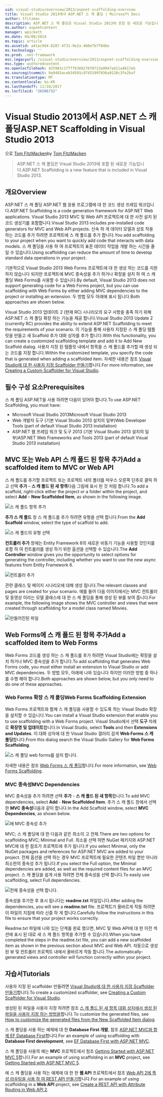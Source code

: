 ```yaml
---
uid: visual-studio/overview/2013/aspnet-scaffolding-overview
title: Visual Studio 2013에서 ASP.NET 스 캐 폴딩 | Microsoft Docs
author: tfitzmac
description: ASP.NET 스 캐 폴딩은 Visual Studio 2013에 포함 된 새로운 기능입니다.
ms.author: aspnetcontent
manager: wpickett
ms.date: 04/09/2014
ms.topic: article
ms.assetid: a41ec9d4-8287-4f31-9e2a-460e7b7f04be
ms.technology: ''
ms.prod: .net-framework
msc.legacyurl: /visual-studio/overview/2013/aspnet-scaffolding-overview
msc.type: authoredcontent
ms.openlocfilehash: 425983c1ffff6369276f0723a9947a411a4617eb
ms.sourcegitcommit: 9a9483aceb34591c97451997036a9120c3fe2baf
ms.translationtype: MT
ms.contentlocale: ko-KR
ms.lasthandoff: 11/10/2017
ms.locfileid: "26506732"
---
```

<a name="aspnet-scaffolding-in-visual-studio-2013"></a><span data-ttu-id="14ed4-103">Visual Studio 2013에서 ASP.NET 스 캐 폴딩</span><span class="sxs-lookup"><span data-stu-id="14ed4-103">ASP.NET Scaffolding in Visual Studio 2013</span></span>
====================
<span data-ttu-id="14ed4-104">으로 [Tom FitzMacken](https://github.com/tfitzmac)</span><span class="sxs-lookup"><span data-stu-id="14ed4-104">by [Tom FitzMacken](https://github.com/tfitzmac)</span></span>

> <span data-ttu-id="14ed4-105">ASP.NET 스 캐 폴딩은 Visual Studio 2013에 포함 된 새로운 기능입니다.</span><span class="sxs-lookup"><span data-stu-id="14ed4-105">ASP.NET Scaffolding is a new feature that is included in Visual Studio 2013.</span></span>


## <a name="overview"></a><span data-ttu-id="14ed4-106">개요</span><span class="sxs-lookup"><span data-stu-id="14ed4-106">Overview</span></span>

<span data-ttu-id="14ed4-107">ASP.NET 스 캐 폴딩 ASP.NET 웹 응용 프로그램에 대 한 코드 생성 프레임 워크입니다.</span><span class="sxs-lookup"><span data-stu-id="14ed4-107">ASP.NET Scaffolding is a code generation framework for ASP.NET Web applications.</span></span> <span data-ttu-id="14ed4-108">Visual Studio 2013 MVC 및 Web API 프로젝트에 대 한 사전 설치 된 코드 생성기를 포함합니다.</span><span class="sxs-lookup"><span data-stu-id="14ed4-108">Visual Studio 2013 includes pre-installed code generators for MVC and Web API projects.</span></span> <span data-ttu-id="14ed4-109">신속 하 게 데이터 모델과 상호 작용 하는 코드를 추가 하려면 프로젝트에 스 캐 폴드를 추가 합니다.</span><span class="sxs-lookup"><span data-stu-id="14ed4-109">You add scaffolding to your project when you want to quickly add code that interacts with data models.</span></span> <span data-ttu-id="14ed4-110">스 캐 폴딩을 사용 하 여 프로젝트의 표준 데이터 작업을 개발 하는 시간을 줄일 수 있습니다.</span><span class="sxs-lookup"><span data-stu-id="14ed4-110">Using scaffolding can reduce the amount of time to develop standard data operations in your project.</span></span>

<span data-ttu-id="14ed4-111">기본적으로 Visual Studio 2013 Web Forms 프로젝트에 대 한 생성 하는 코드를 지원 하지 않습니다 되지만 프로젝트에 MVC 종속성을 추가 하거나 확장을 설치 하 여 스 캐 폴딩 Web Forms를 사용할 수 있습니다.</span><span class="sxs-lookup"><span data-stu-id="14ed4-111">By default, Visual Studio 2013 does not support generating code for a Web Forms project, but you can use scaffolding with Web Forms by either adding MVC dependencies to the project or installing an extension.</span></span> <span data-ttu-id="14ed4-112">두 방법 모두 아래에 표시 됩니다.</span><span class="sxs-lookup"><span data-stu-id="14ed4-112">Both approaches are shown below.</span></span>

<span data-ttu-id="14ed4-113">Visual Studio 2013 업데이트 2 (현재 RC) 시나리오의 요구 사항을 충족 하기 위해 ASP.NET 스 캐 폴딩 확장 하는 기능을 제공 합니다.</span><span class="sxs-lookup"><span data-stu-id="14ed4-113">Visual Studio 2013 Update 2 (currently RC) provides the ability to extend ASP.NET Scaffolding to meet the requirements of your scenario.</span></span> <span data-ttu-id="14ed4-114">이 기능을 통해 사용자 지정된 스 캐 폴딩 템플릿을 만들고 새 Scaffold 추가 대화 상자를 추가 합니다.</span><span class="sxs-lookup"><span data-stu-id="14ed4-114">With this functionality, you can create a customized scaffolding template and add it to Add New Scaffold dialog.</span></span> <span data-ttu-id="14ed4-115">사용자 지정 된 템플릿 내에서 항목을 스 캐 폴드를 추가할 때 생성 되는 코드를 지정 합니다.</span><span class="sxs-lookup"><span data-stu-id="14ed4-115">Within the customized template, you specify the code that is generated when adding a scaffolded item.</span></span> <span data-ttu-id="14ed4-116">자세한 내용은 참조 [Visual Studio에 대 한 사용자 지정 Scaffolder 만들기](https://go.microsoft.com/fwlink/p/?LinkId=395029)합니다.</span><span class="sxs-lookup"><span data-stu-id="14ed4-116">For more information, see [Creating a Custom Scaffolder for Visual Studio](https://go.microsoft.com/fwlink/p/?LinkId=395029).</span></span>

## <a name="prerequisites"></a><span data-ttu-id="14ed4-117">필수 구성 요소</span><span class="sxs-lookup"><span data-stu-id="14ed4-117">Prerequisites</span></span>

<span data-ttu-id="14ed4-118">스 캐 폴딩 ASP.NET을 사용 하려면 다음이 있어야 합니다.</span><span class="sxs-lookup"><span data-stu-id="14ed4-118">To use ASP.NET Scaffolding, you must have:</span></span>

- <span data-ttu-id="14ed4-119">Microsoft Visual Studio 2013</span><span class="sxs-lookup"><span data-stu-id="14ed4-119">Microsoft Visual Studio 2013</span></span>
- <span data-ttu-id="14ed4-120">Web 개발자 도구 (기본 Visual Studio 2013 설치의 일부)</span><span class="sxs-lookup"><span data-stu-id="14ed4-120">Web Developer Tools (part of default Visual Studio 2013 installation)</span></span>
- <span data-ttu-id="14ed4-121">ASP.NET 웹 프레임 워크 및 도구 2013 (기본 Visual Studio 2013 설치의 일부)</span><span class="sxs-lookup"><span data-stu-id="14ed4-121">ASP.NET Web Frameworks and Tools 2013 (part of default Visual Studio 2013 installation)</span></span>

## <a name="add-a-scaffolded-item-to-mvc-or-web-api"></a><span data-ttu-id="14ed4-122">MVC 또는 Web API 스 캐 폴드 된 항목 추가</span><span class="sxs-lookup"><span data-stu-id="14ed4-122">Add a scaffolded item to MVC or Web API</span></span>

<span data-ttu-id="14ed4-123">스 캐 폴드를 추가할 프로젝트 또는 프로젝트 내의 폴더를 마우스 오른쪽 단추로 클릭 하 고 선택 **추가** – **스 캐 폴드 된 새 항목**다음 그림에 표시 된 것 처럼 합니다.</span><span class="sxs-lookup"><span data-stu-id="14ed4-123">To add a scaffold, right-click either the project or a folder within the project, and select **Add** – **New Scaffolded Item**, as shown in the following image.</span></span>

![스 캐 폴드 항목 추가](aspnet-scaffolding-overview/_static/image1.png)

<span data-ttu-id="14ed4-125">**추가 스 캐 폴드** 창 스 캐 폴드를 추가 하려면 유형을 선택 합니다.</span><span class="sxs-lookup"><span data-stu-id="14ed4-125">From the **Add Scaffold** window, select the type of scaffold to add.</span></span>

![스 캐 폴드의 유형 선택](aspnet-scaffolding-overview/_static/image2.png)

<span data-ttu-id="14ed4-127">**컨트롤러 추가** 창에는 Entity Framework 6의 새로운 비동기 기능을 사용할 것인지를 포함 하 여 컨트롤러를 생성 하기 위한 옵션을 선택할 수 있습니다.</span><span class="sxs-lookup"><span data-stu-id="14ed4-127">The **Add Controller** window gives you the opportunity to select options for generating the controller, including whether you want to use the new async features from Entity Framework 6.</span></span>

![컨트롤러 추가](aspnet-scaffolding-overview/_static/image3.png)

<span data-ttu-id="14ed4-129">관련 클래스 및 페이지 시나리오에 대해 생성 됩니다.</span><span class="sxs-lookup"><span data-stu-id="14ed4-129">The relevant classes and pages are created for your scenario.</span></span> <span data-ttu-id="14ed4-130">예를 들어 다음 이미지에서는 MVC 컨트롤러 및 동영상 이라는 모델 클래스에 대 한 스 캐 폴딩을 통해 생성 된 뷰를 보여 줍니다.</span><span class="sxs-lookup"><span data-stu-id="14ed4-130">For example, the following image shows the MVC controller and views that were created through scaffolding for a model class named Movies.</span></span>

![만들어진된 파일](aspnet-scaffolding-overview/_static/image4.png)

## <a name="add-a-scaffolded-item-to-web-forms"></a><span data-ttu-id="14ed4-132">Web Forms에 스 캐 폴드 된 항목 추가</span><span class="sxs-lookup"><span data-stu-id="14ed4-132">Add a scaffolded item to Web Forms</span></span>

<span data-ttu-id="14ed4-133">Web Forms 코드를 생성 하는 스 캐 폴드를 추가 하려면 Visual Studio에는 확장을 설치 하거나 MVC 종속성을 추가 합니다.</span><span class="sxs-lookup"><span data-stu-id="14ed4-133">To add scaffolding that generates Web Forms code, you must either install an extension to Visual Studio or add MVC dependencies.</span></span> <span data-ttu-id="14ed4-134">두 방법 모두, 아래에 나와 있습니다 하지만 이러한 방법 중 하나를 수행 해야 합니다.</span><span class="sxs-lookup"><span data-stu-id="14ed4-134">Both approaches are shown below, but you only need to do one of these approaches.</span></span>

### <a name="web-forms-scaffolding-extension"></a><span data-ttu-id="14ed4-135">Web Forms 확장 스 캐 폴딩</span><span class="sxs-lookup"><span data-stu-id="14ed4-135">Web Forms Scaffolding Extension</span></span>

<span data-ttu-id="14ed4-136">Web Forms 프로젝트와 함께 스 캐 폴딩을 사용할 수 있도록 하는 Visual Studio 확장을 설치할 수 있습니다.</span><span class="sxs-lookup"><span data-stu-id="14ed4-136">You can install a Visual Studio extension that enable you to use scaffolding with a Web Forms project.</span></span> <span data-ttu-id="14ed4-137">Visual Studio에서 선택 **도구** 차례로 **확장명 및 업데이트**합니다.</span><span class="sxs-lookup"><span data-stu-id="14ed4-137">In Visual Studio, select **Tools** and then **Extensions and Updates**.</span></span> <span data-ttu-id="14ed4-138">이 대화 상자에 대 한 Visual Studio 갤러리 검색 **Web Forms 스 캐 폴딩**합니다.</span><span class="sxs-lookup"><span data-stu-id="14ed4-138">From this dialog search the Visual Studio Gallery for **Web Forms Scaffolding**.</span></span>

![스 캐 폴딩 web forms를 설치 합니다.](aspnet-scaffolding-overview/_static/image5.png)

<span data-ttu-id="14ed4-140">자세한 내용은 참조 [Web Forms 스 캐 폴딩](https://go.microsoft.com/fwlink/p/?LinkId=396478)합니다.</span><span class="sxs-lookup"><span data-stu-id="14ed4-140">For more information, see [Web Forms Scaffolding](https://go.microsoft.com/fwlink/p/?LinkId=396478).</span></span>

### <a name="mvc-dependencies"></a><span data-ttu-id="14ed4-141">MVC 종속성</span><span class="sxs-lookup"><span data-stu-id="14ed4-141">MVC Dependencies</span></span>

<span data-ttu-id="14ed4-142">MVC 종속성을 추가 하려면 선택 **추가** - **스 캐 폴드 된 새 항목**합니다.</span><span class="sxs-lookup"><span data-stu-id="14ed4-142">To add MVC dependencies, select **Add** - **New Scaffolded Item**.</span></span> <span data-ttu-id="14ed4-143">추가 스 캐 폴드 창에서 선택한 **MVC 종속성**다음과 같이 합니다.</span><span class="sxs-lookup"><span data-stu-id="14ed4-143">In the Add Scaffold window, select **MVC Dependencies**, as shown below.</span></span>

![에 MVC 종속성 추가](aspnet-scaffolding-overview/_static/image6.png)

<span data-ttu-id="14ed4-145">MVC; 스 캐 폴딩에 대 한 다음과 같은 최소이 고 전체.</span><span class="sxs-lookup"><span data-stu-id="14ed4-145">There are two options for scaffolding MVC; Minimal and Full.</span></span> <span data-ttu-id="14ed4-146">최소을 선택 하면 NuGet 패키지와 ASP.NET MVC에 대 한 참조가 프로젝트에 추가 됩니다.</span><span class="sxs-lookup"><span data-stu-id="14ed4-146">If you select Minimal, only the NuGet packages and references for ASP.NET MVC are added to your project.</span></span> <span data-ttu-id="14ed4-147">전체 옵션을 선택 하는 경우 MVC 프로젝트에 필요한 콘텐츠 파일 뿐만 아니라 최소한의 종속성 추가 됩니다.</span><span class="sxs-lookup"><span data-stu-id="14ed4-147">If you select the Full option, the Minimal dependencies are added, as well as the required content files for an MVC project.</span></span> <span data-ttu-id="14ed4-148">스 캐 폴딩을 쉽게 사용 하려면 전체 종속성을 선택 합니다.</span><span class="sxs-lookup"><span data-stu-id="14ed4-148">To easily use scaffolding, select Full dependencies.</span></span>

![전체 종속성을 선택 합니다.](aspnet-scaffolding-overview/_static/image7.png)

<span data-ttu-id="14ed4-150">종속성을 추가한 후 표시 됩니다는 **readme.txt** 파일입니다.</span><span class="sxs-lookup"><span data-stu-id="14ed4-150">After adding the dependencies, you will see a **readme.txt** file.</span></span> <span data-ttu-id="14ed4-151">프로젝트가 올바르게 작동 하려면이 파일의 지침에 따라 신중 하 게 합니다.</span><span class="sxs-lookup"><span data-stu-id="14ed4-151">Carefully follow the instructions in this file to ensure that your project works correctly.</span></span>

<span data-ttu-id="14ed4-152">Readme.txt 파일에 나와 있는 단계를 완료 했으면, MVC 및 Web API에 대 한 이전 섹션에 표시 된 대로 새 스 캐 폴드 항목을 추가할 수 있습니다.</span><span class="sxs-lookup"><span data-stu-id="14ed4-152">When you have completed the steps in the readme.txt file, you can add a new scaffolded item as shown in the previous section about MVC and Web API.</span></span> <span data-ttu-id="14ed4-153">자동으로 생성 된 뷰 및 컨트롤러 프로젝트 내에서 올바르게 작동 합니다.</span><span class="sxs-lookup"><span data-stu-id="14ed4-153">The automatically-generated views and controller will function correctly within your project.</span></span>

## <a name="tutorials"></a><span data-ttu-id="14ed4-154">자습서</span><span class="sxs-lookup"><span data-stu-id="14ed4-154">Tutorials</span></span>

<span data-ttu-id="14ed4-155">사용자 지정 된 scaffolder 만들려면 [Visual Studio에 대 한 사용자 지정 Scaffolder 만들기](https://go.microsoft.com/fwlink/p/?LinkId=395029)합니다.</span><span class="sxs-lookup"><span data-stu-id="14ed4-155">To create a customized scaffolder, see [Creating a Custom Scaffolder for Visual Studio](https://go.microsoft.com/fwlink/p/?LinkId=395029).</span></span>

<span data-ttu-id="14ed4-156">생성된 된 파일을 사용자 지정 하려면 참조 [스 캐 폴드 된 새 항목 대화 상자에서 생성 된 파일을 사용자 지정 하는 방법을](https://blogs.msdn.com/b/webdev/archive/2013/12/26/how-to-customize-the-generated-files-from-the-new-scaffolded-item-dialog.aspx)합니다.</span><span class="sxs-lookup"><span data-stu-id="14ed4-156">To customize the generated files, see [How to customize the generated files from the New Scaffolded Item dialog](https://blogs.msdn.com/b/webdev/archive/2013/12/26/how-to-customize-the-generated-files-from-the-new-scaffolded-item-dialog.aspx).</span></span>

<span data-ttu-id="14ed4-157">스 캐 폴딩을 사용 하는 예제에 대 한 **Database First 개발**, 참조 [ASP.NET MVC와 함께 EF Database First](../../../mvc/overview/getting-started/database-first-development/setting-up-database.md)합니다.</span><span class="sxs-lookup"><span data-stu-id="14ed4-157">For an example of using scaffolding with **Database First development**, see [EF Database First with ASP.NET MVC](../../../mvc/overview/getting-started/database-first-development/setting-up-database.md).</span></span>

<span data-ttu-id="14ed4-158">스 캐 폴딩을 사용의 예는 **MVC** 프로젝트에서 참조 [Getting Started with ASP.NET MVC 5](../../../mvc/overview/getting-started/introduction/getting-started.md)합니다.</span><span class="sxs-lookup"><span data-stu-id="14ed4-158">For an example of using scaffolding in an **MVC** project, see [Getting Started with ASP.NET MVC 5](../../../mvc/overview/getting-started/introduction/getting-started.md).</span></span>

<span data-ttu-id="14ed4-159">에 스 캐 폴딩을 사용 하는 예제에 대 한 한 **웹 API** 프로젝트에서 참조 [Web API 2에 특성 라우팅을 사용 하 여 REST API 만들기](../../../web-api/overview/web-api-routing-and-actions/create-a-rest-api-with-attribute-routing.md)합니다.</span><span class="sxs-lookup"><span data-stu-id="14ed4-159">For an example of using scaffolding in a **Web API** project, see [Create a REST API with Attribute Routing in Web API 2](../../../web-api/overview/web-api-routing-and-actions/create-a-rest-api-with-attribute-routing.md).</span></span>
